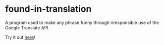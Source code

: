 # found-in-translation

A program used to make any phrase funny through irresponsible use of the Google Translate API.

Try it out [here](https://Sesamestrong.github.io/found-in-translation)!

